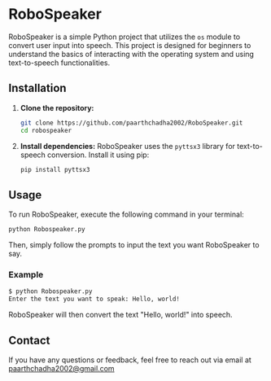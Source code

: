 # RoboSpeaker

RoboSpeaker is a simple Python project that utilizes the `os` module to convert user input into speech. This project is designed for beginners to understand the basics of interacting with the operating system and using text-to-speech functionalities.

## Installation

1. **Clone the repository:**
   ```bash
   git clone https://github.com/paarthchadha2002/RoboSpeaker.git
   cd robospeaker
   ```

2. **Install dependencies:**
   RoboSpeaker uses the `pyttsx3` library for text-to-speech conversion. Install it using pip:
   ```bash
   pip install pyttsx3
   ```

## Usage

To run RoboSpeaker, execute the following command in your terminal:
```bash
python Robospeaker.py
```

Then, simply follow the prompts to input the text you want RoboSpeaker to say.

### Example

```bash
$ python Robospeaker.py
Enter the text you want to speak: Hello, world!
```

RoboSpeaker will then convert the text "Hello, world!" into speech.

## Contact

If you have any questions or feedback, feel free to reach out via email at paarthchadha2002@gmail.com

